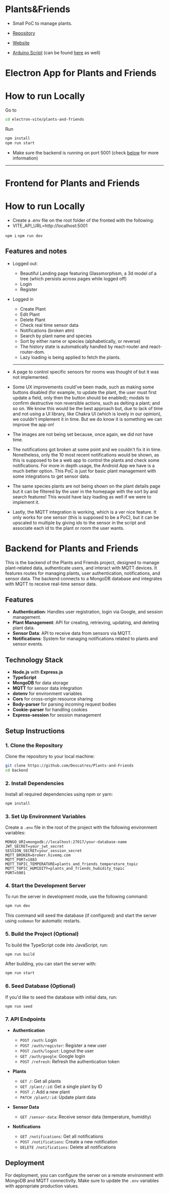 # Plants&Friends

- Small PoC to manage plants.

- [Repository](https://github.com/Descatres/Plants-and-Friends)

- [Website](http://web-dev-grupo07.dei.uc.pt)

- [Arduino Script](https://wokwi.com/projects/385292642174231553) (can be found [here](./SensorScript/sensor.ino) as well)

# Electron App for Plants and Friends

# How to run Locally

Go to

```bash
cd electron-vite/plants-and-friends
```

Run

```bash
npm install
npm run start
```

- Make sure the backend is running on port 5001 (check [below](#backend-for-plants-and-friends) for more information)

---

# Frontend for Plants and Friends

# How to run Locally

- Create a .env file on the root folder of the fronted with the following:
- VITE_API_URL=http://localhost:5001

`npm i`
`npm run dev`

## Features and notes

- Logged out:
  - Beautiful Landing page featuring Glassmorphism, a 3d model of a tree (which persists across pages while logged off)
  - Login
  - Register
- Logged in

  - Create Plant
  - Edit Plant
  - Delete Plant
  - Check real time sensor data
  - Notifications (broken atm)
  - Search by plant name and species
  - Sort by either name or species (alphabetically, or reverse)
  - The history state is automatically handled by react-router and react-router-dom.
  - Lazy loading is being applied to fetch the plants.

  ***

- A page to control specific sensors for rooms was thought of but it was not implemented.

- Some UX improvements could've been made, such as making some buttons disabled (for example, to update the plant, the user must first update a field, only then the button should be enabled); modals to confirm destructive non reversible actions, such as delting a plant; and so on. We know this would be the best approach but, due to lack of time and not using a UI library, like Chakra UI (which is lovely in our opinion), we couldn't implement it in time. But we do know it is something we can improve the app on!

- The images are not being set because, once again, we did not have time.

- The notifications got broken at some point and we couldn't fix it in time. Nonetheless, only the 10 most recent notifications would be shown, as this is supposed to be a web app to control the plants and check some notifications. For more in depth usage, the Android App we have is a much better option. This PoC is just for basic plant management with some integrations to get sensor data.

- The same species plants are not being shown on the plant details page but it can be filtered by the user in the homepage with the sort by and search features! This would have lazy loading as well if we were to implement it.

- Lastly, the MQTT integration is working, which is a ver nice feature. It only works for one sensor (this is supposed to be a PoC), but it can be upscaled to multiple by giving ids to the sensor in the script and associate each id to the plant or room the user wants.

# Backend for Plants and Friends

This is the backend of the Plants and Friends project, designed to manage plant-related data, authenticate users, and interact with MQTT devices. It features routes for managing plants, user authentication, notifications, and sensor data. The backend connects to a MongoDB database and integrates with MQTT to receive real-time sensor data.

## Features

- **Authentication**: Handles user registration, login via Google, and session management.
- **Plant Management**: API for creating, retrieving, updating, and deleting plant data.
- **Sensor Data**: API to receive data from sensors via MQTT.
- **Notifications**: System for managing notifications related to plants and sensor events.

## Technology Stack

- **Node.js** with **Express.js**
- **TypeScript**
- **MongoDB** for data storage
- **MQTT** for sensor data integration
- **dotenv** for environment variables
- **Cors** for cross-origin resource sharing
- **Body-parser** for parsing incoming request bodies
- **Cookie-parser** for handling cookies
- **Express-session** for session management

## Setup Instructions

### 1. Clone the Repository

Clone the repository to your local machine:

```bash
git clone https://github.com/Descatres/Plants-and-Friends
cd backend
```

### 2. Install Dependencies

Install all required dependencies using npm or yarn:

```bash
npm install
```

### 3. Set Up Environment Variables

Create a `.env` file in the root of the project with the following environment variables:

```env
MONGO_URI=mongodb://localhost:27017/your-database-name
JWT_SECRET=your_jwt_secret
SESSION_SECRET=your_session_secret
MQTT_BROKER=broker.hivemq.com
MQTT_PORT=1883
MQTT_TOPIC_TEMPERATURE=plants_and_friends_temperature_topic
MQTT_TOPIC_HUMIDITY=plants_and_friends_humidity_topic
PORT=5001
```

### 4. Start the Development Server

To run the server in development mode, use the following command:

```bash
npm run dev
```

This command will seed the database (if configured) and start the server using `nodemon` for automatic restarts.

### 5. Build the Project (Optional)

To build the TypeScript code into JavaScript, run:

```bash
npm run build
```

After building, you can start the server with:

```bash
npm run start
```

### 6. Seed Database (Optional)

If you'd like to seed the database with initial data, run:

```bash
npm run seed
```

### 7. API Endpoints

- **Authentication**

  - `POST /auth`: Login
  - `POST /auth/register`: Register a new user
  - `POST /auth/logout`: Logout the user
  - `GET /auth/google`: Google login
  - `POST /refresh`: Refresh the authentication token

- **Plants**

  - `GET /`: Get all plants
  - `GET /plant/:id`: Get a single plant by ID
  - `POST /`: Add a new plant
  - `PATCH /plant/:id`: Update plant data

- **Sensor Data**

  - `GET /sensor-data`: Receive sensor data (temperature, humidity)

- **Notifications**
  - `GET /notifications`: Get all notifications
  - `POST /notifications`: Create a new notification
  - `DELETE /notifications`: Delete all notifications

## Deployment

For deployment, you can configure the server on a remote environment with MongoDB and MQTT connectivity. Make sure to update the `.env` variables with appropriate production values.
